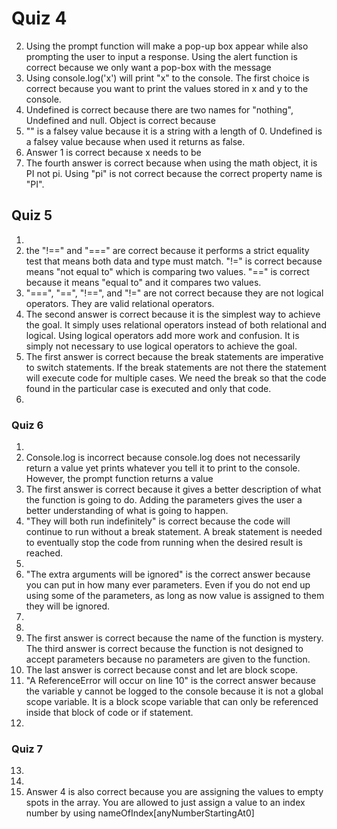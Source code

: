 # Quiz 4

02. Using the prompt function will make a pop-up box appear while also prompting the user to input a response. Using the alert function is correct because we only want a pop-box with the message
03. Using console.log('x') will print "x" to the console. The first choice is correct because you want to print the values stored in x and y to the console.
07. Undefined is correct because there are two names for "nothing", Undefined and null. Object is correct because
08. "" is a falsey value because it is a string with a length of 0. Undefined is a falsey value because when used it returns as false.
09. Answer 1 is correct because x needs to be
10. The fourth answer is correct because when using the math object, it is PI not pi. Using "pi" is not correct because the correct property name is "PI".

## Quiz 5

01.
03. the "!==" and "===" are correct because it performs a strict equality test that means both data and type must match. "!=" is correct because means "not equal to" which is comparing two values. "==" is correct because it means "equal to" and it compares two values.
04. "===", "==", "!==", and "!=" are not correct because they are not logical operators. They are valid relational operators.
07. The second answer is correct because it is the simplest way to achieve the goal. It simply uses relational operators instead of both relational and logical. Using logical operators add more work and confusion. It is simply not necessary to use logical operators to achieve the goal.
08. The first answer is correct because the break statements are imperative to switch statements. If the break statements are not there the statement will execute code for multiple cases. We need the break so that the code found in the particular case is executed and only that code.
11. 

### Quiz 6

01.
03. Console.log is incorrect because console.log does not necessarily return a value yet prints whatever you tell it to print to the console. However, the prompt function returns a value
04. The first answer is correct because it gives a better description of what the function is going to do. Adding the parameters gives the user a better understanding of what is going to happen.
05. "They will both run indefinitely" is correct because the code will continue to run without a break statement. A break statement is needed to eventually stop the code from running when the desired result is reached.
06.
07. "The extra arguments will be ignored" is the correct answer because you can put in how many ever parameters. Even if you do not end up using some of the parameters, as long as now value is assigned to them they will be ignored.
08.
09.
10. The first answer is correct because the name of the function is mystery. The third answer is correct because the function is not designed to accept parameters because no parameters are given to the function.
11. The last answer is correct because const and let are block scope.
13. "A ReferenceError will occur on line 10" is the correct answer because the variable y cannot be logged to the console because it is not a global scope variable. It is a block scope variable that can only be referenced inside that block of code or if statement.
15.

### Quiz 7

13.
14.   
15. Answer 4 is also correct because you are assigning the values to empty spots in the array. You are allowed to just assign a value to an index number by using nameOfIndex[anyNumberStartingAt0]
